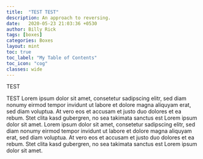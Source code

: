 ```yaml
---
title:  "TEST TEST"
description: An approach to reversing.
date:   2020-05-23 21:03:36 +0530
author: Billy Rick
tags: [boxes]
categories: Boxes
layout: mint
toc: true
toc_label: "My Table of Contents"
toc_icon: "cog"
classes: wide
---
```


TEST


TEST
Lorem ipsum dolor sit amet, consetetur sadipscing elitr, sed diam nonumy eirmod tempor invidunt ut labore et dolore magna aliquyam erat, sed diam voluptua. At vero eos et accusam et justo duo dolores et ea rebum. Stet clita kasd gubergren, no sea takimata sanctus est Lorem ipsum dolor sit amet. Lorem ipsum dolor sit amet, consetetur sadipscing elitr, sed diam nonumy eirmod tempor invidunt ut labore et dolore magna aliquyam erat, sed diam voluptua. At vero eos et accusam et justo duo dolores et ea rebum. Stet clita kasd gubergren, no sea takimata sanctus est Lorem ipsum dolor sit amet.

